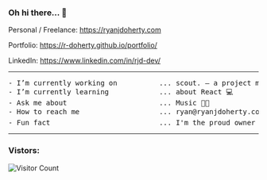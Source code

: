 ### Oh hi there... 👋

Personal / Freelance: https://ryanjdoherty.com

Portfolio: https://r-doherty.github.io/portfolio/

LinkedIn: https://www.linkedin.com/in/rjd-dev/

<hr>

<pre>
- I’m currently working on          ... scout. — a project management platform for the Live Entertainment Industry 👨‍💻
- I’m currently learning            ... about React 💻
- Ask me about                      ... Music 👨‍🎤
- How to reach me                   ... ryan@ryanjdoherty.com 📬
- Fun fact                          ... I'm the proud owner of a Superbowl Ring (LIV - go Chiefs!) 🏈
</pre>

<hr>

### Vistors:

![Visitor Count](https://profile-counter.glitch.me/r-doherty/count.svg)


<!--
**r-doherty/r-doherty** is a ✨ _special_ ✨ repository because its `README.md` (this file) appears on your GitHub profile.
-->
